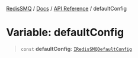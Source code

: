 [RedisSMQ](../../../README.md) / [Docs](../../README.md) / [API Reference](../README.md) / defaultConfig

# Variable: defaultConfig

> `const` **defaultConfig**: [`IRedisSMQDefaultConfig`](../interfaces/IRedisSMQDefaultConfig.md)
